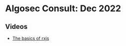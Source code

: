 # Algosec Consult: Dec 2022

## Videos
* [The basics of rxjs](https://www.youtube.com/watch?v=Hlrty4kFdKo&t=5s)